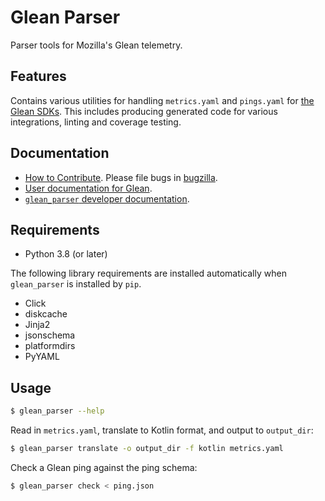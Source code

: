 # Glean Parser

Parser tools for Mozilla's Glean telemetry.

## Features

Contains various utilities for handling `metrics.yaml` and `pings.yaml` for [the
Glean SDKs](https://mozilla.github.io/glean). This includes producing generated
code for various integrations, linting and coverage testing.

## Documentation

- [How to Contribute](https://github.com/mozilla/glean_parser/blob/main/CONTRIBUTING.md). Please file bugs in [bugzilla](https://bugzilla.mozilla.org/enter_bug.cgi?assigned_to=nobody%40mozilla.org&bug_ignored=0&bug_severity=normal&bug_status=NEW&cf_fission_milestone=---&cf_fx_iteration=---&cf_fx_points=---&cf_status_firefox65=---&cf_status_firefox66=---&cf_status_firefox67=---&cf_status_firefox_esr60=---&cf_status_thunderbird_esr60=---&cf_tracking_firefox65=---&cf_tracking_firefox66=---&cf_tracking_firefox67=---&cf_tracking_firefox_esr60=---&cf_tracking_firefox_relnote=---&cf_tracking_thunderbird_esr60=---&product=Data%20Platform%20and%20Tools&component=Glean%3A%20SDK&contenttypemethod=list&contenttypeselection=text%2Fplain&defined_groups=1&flag_type-203=X&flag_type-37=X&flag_type-41=X&flag_type-607=X&flag_type-721=X&flag_type-737=X&flag_type-787=X&flag_type-799=X&flag_type-800=X&flag_type-803=X&flag_type-835=X&flag_type-846=X&flag_type-855=X&flag_type-864=X&flag_type-916=X&flag_type-929=X&flag_type-930=X&flag_type-935=X&flag_type-936=X&flag_type-937=X&form_name=enter_bug&maketemplate=Remember%20values%20as%20bookmarkable%20template&op_sys=Unspecified&priority=P3&&rep_platform=Unspecified&status_whiteboard=%5Btelemetry%3Aglean-rs%3Am%3F%5D&target_milestone=---&version=unspecified).
- [User documentation for Glean](https://mozilla.github.io/glean/).
- [`glean_parser` developer documentation](https://mozilla.github.io/glean_parser/).

## Requirements

-   Python 3.8 (or later)

The following library requirements are installed automatically when
`glean_parser` is installed by `pip`.

-   Click
-   diskcache
-   Jinja2
-   jsonschema
-   platformdirs
-   PyYAML

## Usage

```sh
$ glean_parser --help
```

Read in `metrics.yaml`, translate to Kotlin format, and
output to `output_dir`:

```sh
$ glean_parser translate -o output_dir -f kotlin metrics.yaml
```

Check a Glean ping against the ping schema:

```sh
$ glean_parser check < ping.json
```
